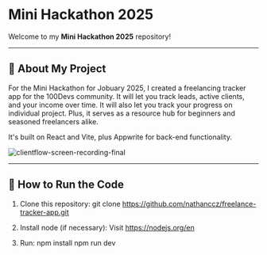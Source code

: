 # Mini Hackathon 2025

Welcome to my **Mini Hackathon 2025** repository! 

---

## 📜 About My Project

For the Mini Hackathon for Jobuary 2025, I created a freelancing tracker app for the 100Devs community. It will let you track leads, active clients, and your income over time. It will also let you track your progress on individual project. Plus, it serves as a resource hub for beginners and seasoned freelancers alike.

It's built on React and Vite, plus Appwrite for back-end functionality.


![clientflow-screen-recording-final](https://github.com/user-attachments/assets/0440a88d-3854-4b1c-b27f-95a195c41e1c)

---

## 🔧 How to Run the Code

1. Clone this repository:
   git clone https://github.com/nathanccz/freelance-tracker-app.git

2. Install node (if necessary):
   Visit https://nodejs.org/en

3. Run:
   npm install
   npm run dev
